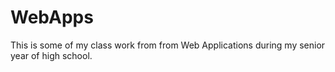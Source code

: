 # WebApps
This is some of my class work from from Web Applications during my senior year of high school.
